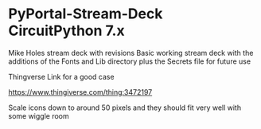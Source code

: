 # PyPortal-Stream-Deck CircuitPython 7.x
Mike Holes stream deck with revisions 
Basic working stream deck with the additions of the Fonts and Lib directory plus the Secrets file for future use 

Thingverse Link for a good case

https://www.thingiverse.com/thing:3472197

Scale icons down to around 50 pixels and they should fit very well with some wiggle room
